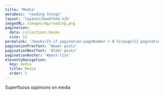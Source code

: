 ```yaml
---
title: 'Media'
metaDesc: 'reading things'
layout: 'layouts/bookfeed.njk'
imageURL: /images/bg/reading.png
pagination: 
  data: collections.books
  size: 12
permalink: '/books/{% if pagination.pageNumber > 0 %}/page/{{ pagination.pageNumber }}{% endif %}/index.html'
paginationPrevText: 'Newer posts'
paginationNextText: 'Older posts'
paginationAnchor: '#post-list'
eleventyNavigation:
  key: media
  title: Media
  order: 1
---
```

Superfluous oppinions on media
